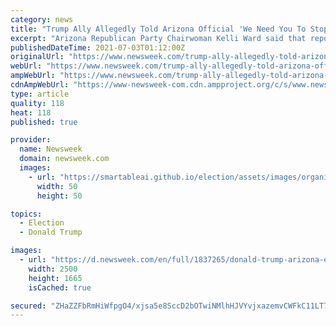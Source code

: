 ```yaml
---
category: news
title: "Trump Ally Allegedly Told Arizona Official 'We Need You To Stop the Counting': Report"
excerpt: "Arizona Republican Party Chairwoman Kelli Ward said that reports that she texted a demand to \"stop the counting\" after the 2020 presidential election were \"BS.\""
publishedDateTime: 2021-07-03T01:12:00Z
originalUrl: "https://www.newsweek.com/trump-ally-allegedly-told-arizona-official-we-need-you-stop-counting-report-1606611"
webUrl: "https://www.newsweek.com/trump-ally-allegedly-told-arizona-official-we-need-you-stop-counting-report-1606611"
ampWebUrl: "https://www.newsweek.com/trump-ally-allegedly-told-arizona-official-we-need-you-stop-counting-report-1606611?amp=1"
cdnAmpWebUrl: "https://www-newsweek-com.cdn.ampproject.org/c/s/www.newsweek.com/trump-ally-allegedly-told-arizona-official-we-need-you-stop-counting-report-1606611?amp=1"
type: article
quality: 118
heat: 118
published: true

provider:
  name: Newsweek
  domain: newsweek.com
  images:
    - url: "https://smartableai.github.io/election/assets/images/organizations/newsweek.com-50x50.jpg"
      width: 50
      height: 50

topics:
  - Election
  - Donald Trump

images:
  - url: "https://d.newsweek.com/en/full/1837265/donald-trump-arizona-election-day-count-stop.jpg"
    width: 2500
    height: 1665
    isCached: true

secured: "ZHaZZFbRmHiWfpgO4/xjsa5e8SccD2bOTwiNMlhHJVYvjxazemvCWFkC11LT7t+o5CUAOO4zOI479UnpUQOfbCokjhHceK4ymnC5Ig5OziZ6yEZYtLbw5R5CD3+nc5qWRGwiJUcaYwZZCwitqK91cX8XzV21QPeB8ORzxaVaS7B+YP7ovW1tCyuz6qn7jGUeIHWhauzk7vqx9/H9vEqsXmGLBWsBLcILNZ3UZ+omUytIsrm3ebkhazSfI2T69DMdxRl6M53GG5hRxbphZszLhHLE2jHo4fux92wI9AMmKVIwsQt749cO0THXIT5iKdWBv0GnY3kDwfUpdLpdPLacYfdIdntsGq7JabxyJkbm1IE=;6S78XhXOLKsz+ffyQowLIA=="
---
```


